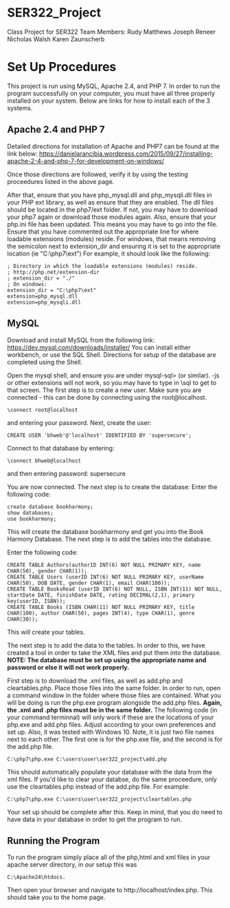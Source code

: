 # SER322_Project
Class Project for SER322
Team Members: 
Rudy Matthews
Joseph Reneer
Nicholas Walsh
Karen Zaunscherb


# Set Up Procedures
This project is run using MySQL, Apache 2.4, and PHP 7. In order to run the program successfully on your computer, you must have all three properly installed on your system. 
Below are links for how to install each of the 3 systems. 

## Apache 2.4 and PHP 7
Detailed directions for installation of Apache and PHP7 can be found at the link below:
https://danielarancibia.wordpress.com/2015/09/27/installing-apache-2-4-and-php-7-for-development-on-windows/

Once those directions are followed, verify it by using the testing proceedures listed in the above page.

After that, ensure that you have php_mysql.dll and php_mysqli.dll files in your PHP ext library, as well as ensure that they are enabled. 
The dll files should be located in the php7/ext folder. If not, you may have to download your php7 again or download those modules again. 
Also, ensure that your php.ini file has been updated. This means you may have to go into the file. 
Ensure that you have commented out the appropriate line for where loadable extensions (modules) reside. 
For windows, that means removing the semicolon next to extension_dir and ensuring it is set to the appropriate location (ie "C:\php7\ext")
For example, it should look like the following:
```
; Directory in which the loadable extensions (modules) reside.
; http://php.net/extension-dir
; extension_dir = "./"
; On windows:
extension_dir = "C:\php7\ext"
extension=php_mysql.dll
extension=php_mysqli.dll
```

## MySQL
Download and install MySQL from the following link: https://dev.mysql.com/downloads/installer/
You can install either workbench, or use the SQL Shell. Directions for setup of the database are completed using the Shell.

Open the mysql shell, and ensure you are under mysql-sql> (or similar). -js or other extensions will not work, so you may have to type in \sql to get to that screen.
The first step is to create a new user. Make sure you are connected - this can be done by connecting using the root@localhost. 
```
\connect root@localhost 
```
and entering your password. 
Next, create the user:
```
CREATE USER 'bhweb'@'localhost' IDENTIFIED BY 'supersecure';
```
Connect to that database by entering:
```
\connect bhweb@localhost   
```
and then entering password: supersecure

You are now connected. The next step is to create the database:
Enter the following code:
```
create database bookharmony;
show databases;
use bookharmony;
```
This will create the database bookharmony and get you into the Book Harmony Database. The next step is to add the tables into the database.

Enter the following code: 
```
CREATE TABLE Authors(authorID INT(6) NOT NULL PRIMARY KEY, name CHAR(50), gender CHAR(1));
CREATE TABLE Users (userID INT(6) NOT NULL PRIMARY KEY, userName CHAR(50), DOB DATE, gender CHAR(1), email CHAR(100));
CREATE TABLE BooksRead (userID INT(6) NOT NULL, ISBN INT(11) NOT NULL, startDate DATE, finishDate DATE, rating DECIMAL(2,1), primary key(userID, ISBN));
CREATE TABLE Books (ISBN CHAR(11) NOT NULL PRIMARY KEY, title CHAR(100), author CHAR(50), pages INT(4), type CHAR(1), genre CHAR(30));
```

This will create your tables. 

The next step is to add the data to the tables. In order to this, we have created a tool in order to take the XML files and put them into the database. 
__NOTE: The database must be set up using the appropriate name and password or else it will not work properly.__

First step is to download the .xml files, as well as add.php and cleartables.php. Place those files into the same folder. 
In order to run, open a command window in the folder where those files are contained. What you will be doing is run the php.exe program alongside the add.php files. __Again, the .xml and .php files must be in the same folder.__
The following code (in your command terminnal) will only work if these are the locations of your php.exe and add.php files. Adjust according to your own preferences and set up. Also, it was tested with Windows 10. Note, it is just two file names next to each other. The first one is for the php.exe file, and the second is for the add.php file.
```
C:\php7\php.exe C:\users\user\ser322_project\add.php
```

This should automatically populate your database with the data from the xml files. If you'd like to clear your databse, do the same proceedure, only use the cleartables.php instead of the add.php file. For example:
```
C:\php7\php.exe C:\users\user\ser322_project\cleartables.php
```
Your set up should be complete after this. Keep in mind, that you do need to have data in your database in order to get the program to run. 

## Running the Program
To run the program simply place all of the php,html and xml files in your apache server directory, in our setup this was 
```
C:\Apache24\htdocs. 
```
Then open your browser and navigate to http://localhost/index.php. This should take you to the home page.
